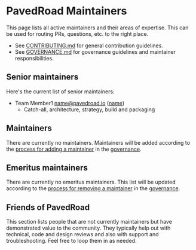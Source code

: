 # PavedRoad Maintainers

This page lists all active maintainers and their areas of expertise. This can be used for routing PRs, questions, etc. to the right place.

* See [CONTRIBUTING.md](/CONTRIBUTING.md) for general contribution guidelines.
* See [GOVERNANCE.md](/GOVERNANCE.md) for governance guidelines and maintainer responsibilities.

## Senior maintainers

Here's the current list of senior maintainers:

* Team Member1 <name@pavedroad.io> ([name](https://github.com/name))
  * Catch-all, architecture, strategy, build and packaging

## Maintainers

There are currently no maintainers. Maintainers will be added according to the [process for adding a maintainer](/GOVERNANCE.md#becoming-a-maintainer) in the [governance](/GOVERNANCE.md).

## Emeritus maintainers

There are currently no emeritus maintainers.  This list will be updated according to the [process for removing a maintainer](/GOVERNANCE.md#removing-a-maintainer) in the [governance](/GOVERNANCE.md).

## Friends of PavedRoad

This section lists people that are not currently maintainers but have demonstrated value to the community.
They typically help out with technical, code and design reviews and also with support and troubleshooting.
Feel free to loop them in as needed.

